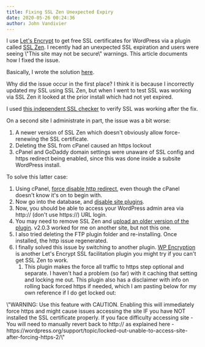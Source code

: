 ```yaml
---
title: Fixing SSL Zen Unexpected Expiry
date: 2020-05-26 00:24:36
author: John Vandivier
---
```




<!-- wp:paragraph -->
<p>I use <a href=\"https://letsencrypt.org/\">Let's Encrypt</a> to get free SSL certificates for WordPress via a plugin called <a href=\"https://wordpress.org/plugins/ssl-zen/\">SSL Zen</a>. I recently had an unexpected SSL expiration and users were seeing \"This site may not be secure\" warnings. This article documents how I fixed the issue.</p>
<!-- /wp:paragraph -->

<!-- wp:paragraph -->
<p>Basically, I wrote the solution <a href=\"https://wordpress.org/support/topic/how-do-i-turn-this-thing-off/#post-12890039\">here</a>.</p>
<!-- /wp:paragraph -->

<!-- wp:paragraph -->
<p>Why did the issue occur in the first place? I think it is because I incorrectly updated my SSL using SSL Zen, but when I went to test SSL was working via SSL Zen it looked at the prior install which had not yet expired.</p>
<!-- /wp:paragraph -->

<!-- wp:paragraph -->
<p>I used <a href=\"https://www.sslshopper.com/ssl-checker.html\">this independent SSL checker</a> to verify SSL was working after the fix.</p>
<!-- /wp:paragraph -->

<!-- wp:paragraph -->
<p>On a second site I administrate in part, the issue was a bit worse:</p>
<!-- /wp:paragraph -->

<!-- wp:list {\"ordered\":true} -->
<ol><li>A newer version of SSL Zen which doesn't obviously allow force-renewing the SSL certificate.</li><li>Deleting the SSL from cPanel caused an https lockout</li><li>cPanel and GoDaddy domain settings were unaware of SSL config and https redirect being enabled, since this was done inside a subsite WordPress install.</li></ol>
<!-- /wp:list -->

<!-- wp:paragraph -->
<p>To solve this latter case:</p>
<!-- /wp:paragraph -->

<!-- wp:list {\"ordered\":true} -->
<ol><li>Using cPanel, <a href=\"https://www.name.com/support/articles/115005296088-Redirect-HTTP-to-HTTPS-automatically\">force disable http redirect</a>, even though the cPanel doesn't know it's on to begin with.</li><li>Now go into the database, and <a href=\"https://help.one.com/hc/en-us/articles/115005593985-Disable-WordPress-plugins-in-phpMyAdmin\">disable site plugins</a>.</li><li>Now, you should be able to access your WordPress admin area via http:// (don't use https://) URL login.</li><li>You may need to remove SSL Zen and <a href=\"https://managewp.com/blog/downgrading-wordpress-plugins\">upload an older version of the plugin</a>. v2.0.3 worked for me on another site, but not this one.</li><li>I also tried deleting the FTP plugin folder and re-installing. Once installed, the http issue regenerated.</li><li>I finally solved this issue by switching to another plugin. <a href=\"https://wordpress.org/plugins/wp-letsencrypt-ssl/\">WP Encryption</a> is another Let's Encrypt SSL facilitation plugin you might try if you can't get SSL Zen to work.<ol><li>This plugin makes the force all traffic to https step optional and separate. I haven't had a problem (so far) with it caching that setting and locking me out. This plugin also has a disclaimer with info on rolling back forced https if needed, which I am pasting below for my own reference if I do get locked out:</li></ol></li></ol>
<!-- /wp:list -->

<!-- wp:paragraph -->
<p>\"WARNING: Use this feature with CAUTION. Enabling this will immediately force https and might cause issues accessing the site IF you have NOT installed the SSL certificate properly. If you face difficulty accessing site - You will need to manually revert back to http:// as explained here - https://wordpress.org/support/topic/locked-out-unable-to-access-site-after-forcing-https-2/\"</p>
<!-- /wp:paragraph -->